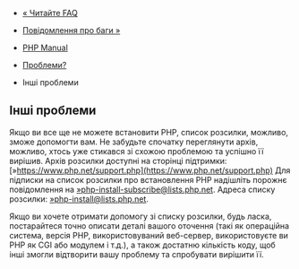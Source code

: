 - [« Читайте FAQ](install.problems.faq.md)
- [Повідомлення про баги »](install.problems.bugs.md)

- [PHP Manual](index.md)
- [Проблеми?](install.problems.md)
- Інші проблеми

## Інші проблеми

Якщо ви все ще не можете встановити PHP, список розсилки, можливо,
зможе допомогти вам. Не забудьте спочатку переглянути архів, можливо,
хтось уже стикався зі схожою проблемою та успішно її вирішив. Архів
розсилки доступні на сторінці підтримки:
[»https://www.php.net/support.php](https://www.php.net/support.php) Для
підписки на список розсилки про встановлення PHP надішліть порожнє повідомлення
на
[»php-install-subscribe@lists.php.net](mailto:php-install-subscribe@lists.php.net).
Адреса списку розсилки:
[»php-install@lists.php.net](mailto:php-install@lists.php.net).

Якщо ви хочете отримати допомогу зі списку розсилки, будь ласка,
постарайтеся точно описати деталі вашого оточення (такі як
операційна система, версія PHP, використовуваний веб-сервер, використовуєте
ви PHP як CGI або модулем і т.д.), а також достатню кількість
коду, щоб інші змогли відтворити вашу проблему та спробувати
вирішити її.
